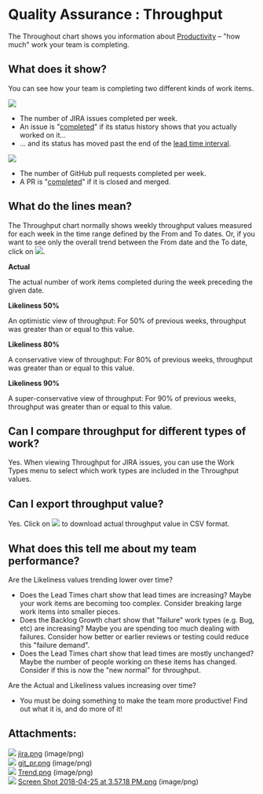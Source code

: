 Quality Assurance : Throughput
==============================

The Throughout chart shows you information about [Productivity](http://focusedobjective.com/team-metrics-right/) – "how much" work your team is completing.

What does it show?
------------------

You can see how your team is completing two different kinds of work items.

![](attachments/87623690/87623546.png)

*   The number of JIRA issues completed per week.
*   An issue is "[completed](Lead-Times_87624456.html#LeadTimes-completed)" if its status history shows that you actually worked on it...
*   ... and its status has moved past the end of the [lead time interval](Lead-Times_87624456.html#LeadTimes-leadTimeInterval).

![](attachments/87623690/87623547.png)

*   The number of GitHub pull requests completed per week.
*   A PR is "[completed](Lead-Times_87624456.html#LeadTimes-completed)" if it is closed and merged.

What do the lines mean?
-----------------------

The Throughput chart normally shows weekly throughput values measured for each week in the time range defined by the From and To dates. Or, if you want to see only the overall trend between the From date and the To date, click on ![](attachments/87623690/87625342.png).

**Actual**

The actual number of work items completed during the week preceding the given date.

**Likeliness 50%**

An optimistic view of throughput: For 50% of previous weeks, throughput was greater than or equal to this value.

**Likeliness 80%**

A conservative view of throughput: For 80% of previous weeks, throughput was greater than or equal to this value.

**Likeliness 90%**

A super\-conservative view of throughput: For 90% of previous weeks, throughput was greater than or equal to this value.

Can I compare throughput for different types of work?
-----------------------------------------------------

Yes. When viewing Throughput for JIRA issues, you can use the Work Types menu to select which work types are included in the Throughput values.

Can I export throughput value?
------------------------------

Yes. Click on ![](attachments/87623690/89181844.png) to download actual throughput value in CSV format.

What does this tell me about my team performance?
-------------------------------------------------

Are the Likeliness values trending lower over time?

*   Does the Lead Times chart show that lead times are increasing? Maybe your work items are becoming too complex. Consider breaking large work items into smaller pieces.
*   Does the Backlog Growth chart show that "failure" work types (e.g. Bug, etc) are increasing? Maybe you are spending too much dealing with failures. Consider how better or earlier reviews or testing could reduce this "failure demand".
*   Does the Lead Times chart show that lead times are mostly unchanged? Maybe the number of people working on these items has changed. Consider if this is now the "new normal" for throughput.

Are the Actual and Likeliness values increasing over time?

*   You must be doing something to make the team more productive! Find out what it is, and do more of it!

Attachments:
------------

![](images/icons/bullet_blue.gif) [jira.png](attachments/87623690/87623546.png) (image/png)  
![](images/icons/bullet_blue.gif) [git\_pr.png](attachments/87623690/87623547.png) (image/png)  
![](images/icons/bullet_blue.gif) [Trend.png](attachments/87623690/87625342.png) (image/png)  
![](images/icons/bullet_blue.gif) [Screen Shot 2018\-04\-25 at 3.57.18 PM.png](attachments/87623690/89181844.png) (image/png)  
